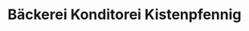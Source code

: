 ---
title: "Bäckerei Konditorei Kistenpfennig"
url: /neufahrn-b-freising/baeckerei-konditorei-kistenpfennig/
shop: Bäckerei
---